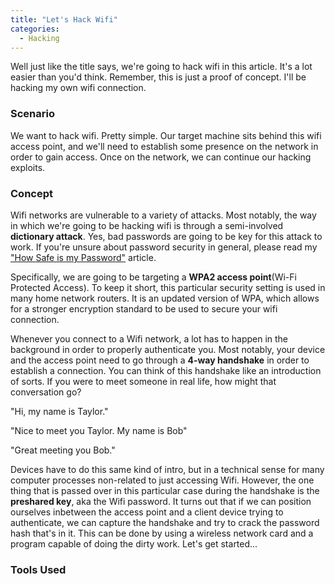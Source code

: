 ```yaml
---
title: "Let's Hack Wifi"
categories:
  - Hacking
---
```


Well just like the title says, we're going to hack wifi in this article. It's a lot easier than you'd think. Remember, this is just a proof of concept. I'll be hacking my own wifi connection.

### Scenario

We want to hack wifi. Pretty simple. Our target machine sits behind this wifi access point, and we'll need to establish some presence on the network in order to gain access. Once on the network, we can continue our hacking exploits.

### Concept

Wifi networks are vulnerable to a variety of attacks. Most notably, the way in which we're going to be hacking wifi is through a semi-involved **dictionary attack**. Yes, bad passwords are going to be key for this attack to work. If you're unsure about password security in general, please read my ["How Safe is my Password"](https://freshprinceofhacking.github.io/privacy,%20security%20&%20safety/How-Safe-Is-My-Password/) article.

Specifically, we are going to be targeting a **WPA2 access point**(Wi-Fi Protected Access). To keep it short, this particular security setting is used in many home network routers. It is an updated version of WPA, which allows for a stronger encryption standard to be used to secure your wifi connection. 

Whenever you connect to a Wifi network, a lot has to happen in the background in order to properly authenticate you. Most notably, your device and the access point need to go through a **4-way handshake** in order to establish a connection. You can think of this handshake like an introduction of sorts. If you were to meet someone in real life, how might that conversation go? 

"Hi, my name is Taylor."

"Nice to meet you Taylor. My name is Bob"

"Great meeting you Bob."

Devices have to do this same kind of intro, but in a technical sense for many computer processes non-related to just accessing Wifi. However, the one thing that is passed over in this particular case during the handshake is the **preshared key**, aka the Wifi password. It turns out that if we can position ourselves inbetween the access point and a client device trying to authenticate, we can capture the handshake and try to crack the password hash that's in it. This can be done by using a wireless network card and a program capable of doing the dirty work. Let's get started...

### Tools Used



